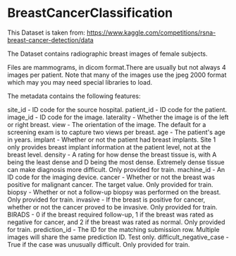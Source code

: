 # BreastCancerClassification

This Dataset is taken from:
https://www.kaggle.com/competitions/rsna-breast-cancer-detection/data

The Dataset contains radiographic breast images of female subjects.

Files are mammograms, in dicom format.There are usually but not always 4 images per patient. Note that many of the images use the jpeg 2000 format which may you may need special libraries to load.

The metadata contains the following features:

site_id - ID code for the source hospital.
patient_id - ID code for the patient.
image_id - ID code for the image.
laterality - Whether the image is of the left or right breast.
view - The orientation of the image. The default for a screening exam is to capture two views per breast.
age - The patient's age in years.
implant - Whether or not the patient had breast implants. Site 1 only provides breast implant information at     the patient level, not at the breast level.
density - A rating for how dense the breast tissue is, with A being the least dense and D being the most         dense. Extremely dense tissue can make diagnosis more difficult. Only provided for train.
machine_id - An ID code for the imaging device.
cancer - Whether or not the breast was positive for malignant cancer. The target value. Only provided for       train.
biopsy - Whether or not a follow-up biopsy was performed on the breast. Only provided for train.
invasive - If the breast is positive for cancer, whether or not the cancer proved to be invasive. Only           provided for train.
BIRADS - 0 if the breast required follow-up, 1 if the breast was rated as negative for cancer, and 2 if the     breast was rated as normal. Only provided for train.
prediction_id - The ID for the matching submission row. Multiple images will share the same prediction ID.       Test only.
difficult_negative_case - True if the case was unusually difficult. Only provided for train.

